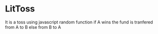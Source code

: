 # LitToss
It is a toss using javascript random function if A wins the fund is tranfered from A to B else from B to A 
